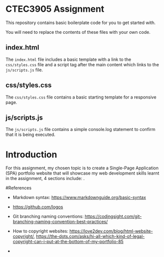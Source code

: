 # CTEC3905 Assignment

This repository contains basic boilerplate code for you to get started with.

You will need to replace the contents of these files with your own code.

## index.html

The `index.html` file includes a basic template with a link to the `css/styles.css` file and a script tag after the main content which links to the `js/scripts.js` file.

## css/styles.css

The `css/styles.css` file contains a basic starting template for a responsive page.

## js/scripts.js

The `js/scripts.js` file contains a simple console.log statement to confirm that it is being executed.

# Introduction
For this assignment, my chosen topic is to create a Single-Page Application (SPA) portfolio website that will showcase my web development skills learnt in the assignment, 4 sections include: .

#References

* Markdown syntax: https://www.markdownguide.org/basic-syntax

* https://github.com/logos

* Git branching naming conventions: https://codingsight.com/git-branching-naming-convention-best-practices/

* How to copyright websites: https://love2dev.com/blog/html-website-copyright/, https://the-dots.com/asks/hi-all-which-kind-of-legal-copyright-can-i-put-at-the-bottom-of-my-portfolio-85

*

